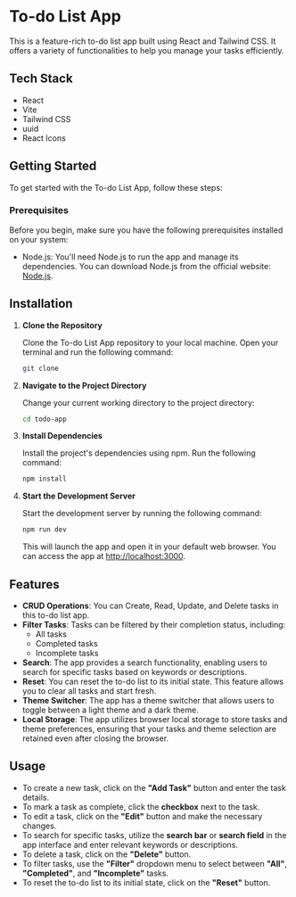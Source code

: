 # To-do List App

This is a feature-rich to-do list app built using React and Tailwind CSS. It offers a variety of functionalities to help you manage your tasks efficiently.

## Tech Stack

- React
- Vite
- Tailwind CSS
- uuid
- React Icons

## Getting Started

To get started with the To-do List App, follow these steps:

### Prerequisites

Before you begin, make sure you have the following prerequisites installed on your system: 

- Node.js: You'll need Node.js to run the app and manage its dependencies. You can download Node.js from the official website: [Node.js](https://nodejs.org/).

## Installation

1. **Clone the Repository**

   Clone the To-do List App repository to your local machine. Open your terminal and run the following command:
   ```bash
   git clone 
   ```
2. **Navigate to the Project Directory**

    Change your current working directory to the project directory:
    ```bash
    cd todo-app
    ```

3. **Install Dependencies**

    Install the project's dependencies using npm. Run the following command:
    ```bash 
    npm install
    ```
4. **Start the Development Server**

    Start the development server by running the following command:
    ```bash
    npm run dev
    ```
    This will launch the app and open it in your default web browser. You can access the app at [http://localhost:3000](https://localhost:3000).

## Features

- **CRUD Operations**: You can Create, Read, Update, and Delete tasks in this to-do list app.
- **Filter Tasks**: Tasks can be filtered by their completion status, including:
  - All tasks
  - Completed tasks
  - Incomplete tasks
- **Search**: The app provides a search functionality, enabling users to search for specific tasks based on keywords or descriptions.
- **Reset**: You can reset the to-do list to its initial state. This feature allows you to clear all tasks and start fresh.
- **Theme Switcher**: The app has a theme switcher that allows users to toggle between a light theme and a dark theme.
- **Local Storage**: The app utilizes browser local storage to store tasks and theme preferences, ensuring that your tasks and theme selection are retained even after closing the browser.

## Usage

- To create a new task, click on the **"Add Task"** button and enter the task details.
- To mark a task as complete, click the **checkbox** next to the task.
- To edit a task, click on the **"Edit"** button and make the necessary changes.
- To search for specific tasks, utilize the **search bar** or **search field** in the app interface and enter relevant keywords or descriptions.
- To delete a task, click on the **"Delete"** button.
- To filter tasks, use the **"Filter"** dropdown menu to select between **"All"**, **"Completed"**, and **"Incomplete"** tasks.
- To reset the to-do list to its initial state, click on the **"Reset"** button.

